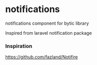 # notifications
notifications component for bytic library

Inspired from laravel notification package


### Inspiration
https://github.com/fazland/Notifire